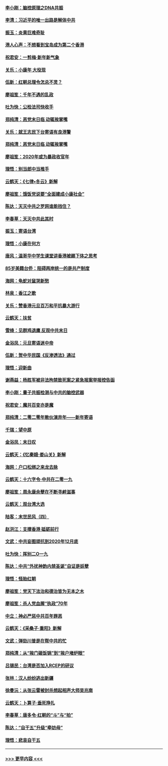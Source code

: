 #### [李小刚：脑控原理之DNA共振](../pages/nsc993/n11780962.md?t=01101355) 
#### [李清：习近平的唯一出路是解体中共](../pages/nsc993/n11780866.md?t=01101355) 
#### [振玉：炎黄巨难奇耻](../pages/nsc993/n11779632.md?t=01101355) 
#### [港人心声：不想看到宝岛成为第二个香港](../pages/nsc993/n11778817.md?t=01101355) 
#### [祝君安：一剪梅‧新年新气象](../pages/nsc993/n11776340.md?t=01101355) 
#### [关乐：小康年 大役现](../pages/nsc993/n11774213.md?t=01101355) 
#### [伍新：红朝总理令怎总不灵？](../pages/nsc993/n11770813.md?t=01101355) 
#### [廖祖笙：千年不遇的乱政](../pages/nsc993/n11770373.md?t=01101355) 
#### [吐为快：公检法司快收手](../pages/nsc993/n11770359.md?t=01101355) 
#### [郑纯清：恶党末日临 动辄挨掌嘴](../pages/nsc993/n11769912.md?t=01101355) 
#### [关乐：就王志民下台寄语有良港警](../pages/nsc993/n11769903.md?t=01101355) 
#### [郑纯清：恶党末日临 动辄挨掌嘴](../pages/nsc993/n11769356.md?t=01101355) 
#### [廖祖笙：2020年或为暴政收官年](../pages/nsc993/n11768216.md?t=01101355) 
#### [理悟：别当郎中当推手](../pages/nsc993/n11768243.md?t=01101355) 
#### [云鹤天：《七律▪冬云》新解](../pages/nsc993/n11768204.md?t=01101355) 
#### [廖祖笙：饿饭党说要“全面建成小康社会”](../pages/nsc993/n11767482.md?t=01101355) 
#### [陈达：天灭中共之罗网谁能挡住？](../pages/nsc993/n11767465.md?t=01101355) 
#### [李春草：天灭中共此其时](../pages/nsc993/n11767452.md?t=01101355) 
#### [振玉：寄语台湾](../pages/nsc993/n11767432.md?t=01101355) 
#### [理悟：小康在何方](../pages/nsc993/n11767394.md?t=01101355) 
#### [唐风：温哥华中学生课堂讲香港被踢下体之思考](../pages/nsc993/n11766848.md?t=01101355) 
#### [85岁美籍台侨：阻碍两岸统一的是共产制度](../pages/nsc993/n11765043.md?t=01101355) 
#### [海网：龟蛇对鼠哭新愁](../pages/nsc993/n11764895.md?t=01101355) 
#### [林泉：香江之歌](../pages/nsc993/n11764415.md?t=01101355) 
#### [关乐：赞香港元旦百万和平抗暴大游行](../pages/nsc993/n11764382.md?t=01101355) 
#### [云鹤天：扶贫](../pages/nsc993/n11764245.md?t=01101355) 
#### [雪绮：见群鸡退鹰  反观中共末日](../pages/nsc993/n11762112.md?t=01101355) 
#### [金浴凤：元旦寄语迷中帝](../pages/nsc993/n11761788.md?t=01101355) 
#### [伍新：贺中华民国《反渗透法》通过](../pages/nsc993/n11761994.md?t=01101355) 
#### [理悟：迎新曲](../pages/nsc993/n11761152.md?t=01101355) 
#### [谢燕益：杨胜军被非法拘禁致死案之紧急报案举报控告函](../pages/nsc993/n11756134.md?t=01101355) 
#### [李小刚：量子共振检测与中共的脑控武器](../pages/nsc993/n11754518.md?t=01101355) 
#### [祝君安：魔共百变亦是魔](../pages/nsc993/n11754469.md?t=01101355) 
#### [郑纯清：二零二零年散伙演弃年——新年寄语](../pages/nsc993/n11754195.md?t=01101355) 
#### [千瑞：望中原](../pages/nsc993/n11754159.md?t=01101355) 
#### [金浴凤：末日叹](../pages/nsc993/n11752359.md?t=01101355) 
#### [云鹤天：《忆秦娥‧娄山关》新解](../pages/nsc993/n11752348.md?t=01101355) 
#### [海网：户口松绑之来龙去脉](../pages/nsc993/n11752328.md?t=01101355) 
#### [云鹤天：十六字令‧中共在二零一九](../pages/nsc993/n11752305.md?t=01101355) 
#### [廖祖笙：周永康余孽在不断寻衅滋事](../pages/nsc993/n11751013.md?t=01101355) 
#### [云鹤天：观台湾大选](../pages/nsc993/n11751007.md?t=01101355) 
#### [陆客：末世民风（四）](../pages/nsc993/n11749203.md?t=01101355) 
#### [赵洪江：支撑香港 砥砺前行](../pages/nsc993/n11748482.md?t=01101355) 
#### [文武：中共妄图顽抗到2020年12月底](../pages/nsc993/n11748446.md?t=01101355) 
#### [吐为快：挥别二O一九](../pages/nsc993/n11748411.md?t=01101355) 
#### [陈达：中共“外扰神韵内禁圣诞”自证是妖孽](../pages/nsc993/n11748226.md?t=01101355) 
#### [理悟：怪胎红朝](../pages/nsc993/n11748206.md?t=01101355) 
#### [廖祖笙：党天下法治和德治皆为无本之木](../pages/nsc993/n11748135.md?t=01101355) 
#### [廖祖笙：杀人党血腥“执政”70年](../pages/nsc993/n11745144.md?t=01101355) 
#### [中立：神必严惩中共百年罪恶](../pages/nsc993/n11744970.md?t=01101355) 
#### [云鹤天：《采桑子‧重阳》新解](../pages/nsc993/n11744948.md?t=01101355) 
#### [文武：弹劾川普是在帮中共的忙](../pages/nsc993/n11744758.md?t=01101355) 
#### [郑纯清：从“挨门砸饭锅”到“挨户堵炉眼”](../pages/nsc993/n11744745.md?t=01101355) 
#### [吕锡民：台湾是否加入RCEP的研议](../pages/nsc993/n11744701.md?t=01101355) 
#### [张林：汉人纷纷逃出新疆](../pages/nsc993/n11743530.md?t=01101355) 
#### [徐曼沅：从张云雷被封杀想起相声大师吴兆南](../pages/nsc993/n11741816.md?t=01101355) 
#### [云鹤天：卜算子‧垂死挣扎](../pages/nsc993/n11739956.md?t=01101355) 
#### [李春草：唐多令‧红朝的“斗”与“拍”](../pages/nsc993/n11739830.md?t=01101355) 
#### [陈达：“自干五”升级“牵妨母”](../pages/nsc993/n11739724.md?t=01101355) 
#### [理悟：悲哀自干五](../pages/nsc993/n11739547.md?t=01101355) 

----
#### [ >>> 更早内容 <<< ](../indexes/nsc993-earlier.md)
